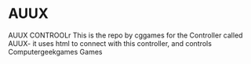 # AUUX
AUUX CONTROOLr
This is the repo by cggames for the Controller called AUUX- it uses html to connect with this controller, and controls Computergeekgames Games
